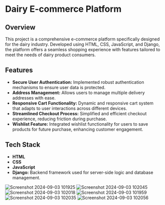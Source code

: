 # Dairy E-commerce Platform

## Overview
This project is a comprehensive e-commerce platform specifically designed for the dairy industry. Developed using HTML, CSS, JavaScript, and Django, the platform offers a seamless shopping experience with features tailored to meet the needs of dairy product consumers.

## Features
- **Secure User Authentication:** Implemented robust authentication mechanisms to ensure user data is protected.
- **Address Management:** Allows users to manage multiple delivery addresses with ease.
- **Responsive Cart Functionality:** Dynamic and responsive cart system that adapts to user interactions across different devices.
- **Streamlined Checkout Process:** Simplified and efficient checkout experience, reducing friction during purchase.
- **Wishlist Feature:** Integrated wishlist functionality for users to save products for future purchase, enhancing customer engagement.

## Tech Stack
- **HTML**
- **CSS**
- **JavaScript**
- **Django:** Backend framework used for server-side logic and database management.


![Screenshot 2024-09-03 101925](https://github.com/user-attachments/assets/6f72f115-e6ce-4937-a8c7-46774fa17073)
![Screenshot 2024-09-03 102045](https://github.com/user-attachments/assets/0d8adb1f-6a90-4ca3-85fd-c6b283cd9d86)
![Screenshot 2024-09-03 102018](https://github.com/user-attachments/assets/ceae7817-9872-4338-8248-fb695dd4b30e)
![Screenshot 2024-09-03 101959](https://github.com/user-attachments/assets/46743121-b473-4e4f-ad79-8b0719a20591)
![Screenshot 2024-09-03 102035](https://github.com/user-attachments/assets/641670b8-64d1-4584-9af1-919142976712)
![Screenshot 2024-09-03 102056](https://github.com/user-attachments/assets/9e906232-74bd-4b44-a1c4-4bfa0f8eae4b)
